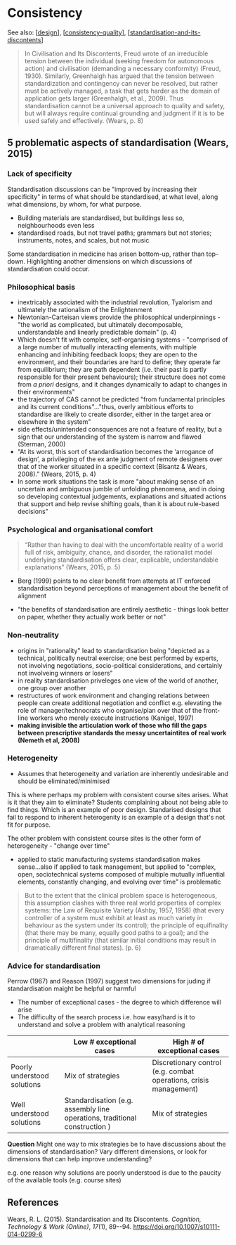 <!--
 Copyright 2023 davidjones
 
 Licensed under the Apache License, Version 2.0 (the "License");
 you may not use this file except in compliance with the License.
 You may obtain a copy of the License at
 
     http://www.apache.org/licenses/LICENSE-2.0
 
 Unless required by applicable law or agreed to in writing, software
 distributed under the License is distributed on an "AS IS" BASIS,
 WITHOUT WARRANTIES OR CONDITIONS OF ANY KIND, either express or implied.
 See the License for the specific language governing permissions and
 limitations under the License.
-->

# Consistency

See also: [[design]], [[consistency-quality]], [[standardisation-and-its-discontents]]

> In Civilisation and Its Discontents, Freud wrote of an irreducible tension between the individual (seeking freedom for autonomous action) and civilisation (demanding a necessary conformity) (Freud, 1930). Similarly, Greenhalgh has argued that the tension between standardization and contingency can never be resolved, but rather must be actively managed, a task that gets harder as the domain of application gets larger (Greenhalgh, et al., 2009). Thus standardisation cannot be a universal approach to quality and safety, but will always require continual grounding and judgment if it is to be used safely and effectively. (Wears, p. 8)

## 5 problematic aspects of standardisation (Wears, 2015)

### Lack of specificity

Standardisation discussions can be "improved by increasing their specificity" in terms of what should be standardised, at what level, along what dimensions, by whom, for what purpose.

- Building materials are standardised, but buildings less so, neighbourhoods even less
- standardised roads, but not travel paths; grammars but not stories; instruments, notes, and scales, but not music

Some standardisation in medicine has arisen bottom-up, rather than top-down. Highlighting another dimensions on which discussions of standardisation could occur.

### Philosophical basis

- inextricably associated with the industrial revolution, Tyalorism and ultimately the rationalism of the Enlightenment
- Newtonian-Carteisan views provide the philosophical underpinnings - "the world as complicated, but ultimately decomposable, understandable and linearly predictable domain" (p. 4)
- Which doesn't fit with complex, self-organising systems - "comprised of a large number of mutually interacting elements, with multiple enhancing and inhibiting feedback loops; they are open to the environment, and their boundaries are hard to define; they operate far from equilibrium; they are path dependent (i.e. their past is partly responsible for their present behaviours); their structure does not come from _a priori_ designs, and it changes dynamically to adapt to changes in their environments"
- the trajectory of CAS cannot be predicted "from fundamental principles and its current conditions"..."thus, overly ambitious efforts to standardise are likely to create disorder, either in the target area or elsewhere in the system"
- side effects/unintended consquences are not a feature of reality, but a sign that our understanding of the system is narrow and flawed (Sterman, 2000)
- “At its worst, this sort of standardisation becomes the ‘arrogance of design’, a privileging of the ex ante judgment of remote designers over that of the worker situated in a specific context (Bisantz & Wears, 2008).” (Wears, 2015, p. 4)
- In some work situations the task is more "about making sense of an uncertain and ambiguous jumble of unfolding phenomena, and in doing so developing contextual judgements, explanations and situated actions that support and help revise shifting goals, than it is about rule-based decisions"

### Psychological and organisational comfort

> “Rather than having to deal with the uncomfortable reality of a world full of risk, ambiguity, chance, and disorder, the rationalist model underlying standardisation offers clear, explicable, understandable explanations” (Wears, 2015, p. 5)

- Berg (1999) points to no clear benefit from attempts at IT enforced standardisation beyond perceptions of management about the benefit of alignment

- "the benefits of standardisation are entirely aesthetic - things look better on paper, whether they actually work better or not"

### Non-neutrality

- origins in "rationality" lead to standardisation being "depicted as a technical, politically neutral exercise; one best performed by experts, not involving negotiations, socio-political considerations, and certainly not involveing winners or losers"
- in reality standardisation priveleges one view of the world of another, one group over another
- restructures of work environment and changing relations between people can create additional negotiation and conflict e.g. elevating the role of manager/technocrats who organise/plan over that of the front-line workers who merely execute instructions (Kanigel, 1997)
- **making invisible the articulation work of those who fill the gaps between prescriptive standards the messy uncertaintites of real work (Nemeth et al, 2008)**

### Heterogeneity

- Assumes that heterogeneity and variation are inherently undesirable and should be eliminated/minimised

This is where perhaps my problem with consistent course sites arises. What is it that they aim to eliminate? Students complaining about not being able to find things. Which is an example of poor design. Standarised designs that fail to respond to inherent heterogenity is an example of a design that's not fit for purpose.

The other problem with consistent course sites is the other form of heterogeneity - "change over time"

- applied to static manufacturing systems standardisation makes sense...also if applied to task management, but applied to "complex, open, sociotechnical systems composed of multiple mutually influential elements, constantly changing, and evolving over time" is problematic

> But to the extent that the clinical problem space is heterogeneous, this assumption clashes with three real world properties of complex systems: the Law of Requisite Variety (Ashby, 1957, 1958) (that every controller of a system must exhibit at least as much variety in behaviour as the system under its control); the principle of equifinality (that there may be many, equally good paths to a goal); and the principle of multifinality (that similar initial conditions may result in dramatically different final states). (p. 6)

### Advice for standardisation

Perrow (1967) and Reason (1997) suggest two dimensions for juding if standardisation maight be helpful or harmful

- The number of exceptional cases - the degree to which difference will arise
- The difficulty of the search process i.e. how easy/hard is it to understand and solve a problem with analytical reasoning

|     | Low # exceptional cases | High # of exceptional cases |
| --- | --- | --- |
| Poorly understood solutions | Mix of strategies  |  Discretionary control (e.g. combat operations, crisis management) |
| Well understood solutions | Standardisation (e.g. assembly line operations, traditional construction ) | Mix of strategies |

**Question** Might one way to mix strategies be to have discussions about the dimensions of standardisation? Vary different dimensions, or look for dimensions that can help improve understanding?

e.g. one reason why solutions are poorly understood is due to the paucity of the available tools (e.g. course sites)


## References

Wears, R. L. (2015). Standardisation and Its Discontents. *Cognition, Technology & Work (Online)*, *17*(1), 89--94. <https://doi.org/10.1007/s10111-014-0299-6>


[//begin]: # "Autogenerated link references for markdown compatibility"
[design]: design "Design"
[consistency-quality]: consistency-quality "Consistency vs quality?"
[standardisation-and-its-discontents]: ../Society/standardisation-and-its-discontents "Standardisation and its discontents"
[//end]: # "Autogenerated link references"